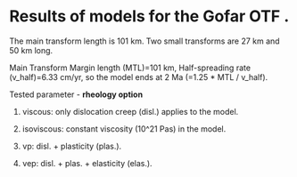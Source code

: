 # Results of models for the Gofar OTF .

The main transform length is 101 km. Two small transforms are 27 km and 50 km long.

Main Transform Margin length (MTL)=101 km, Half-spreading rate (v_half)=6.33 cm/yr,
so the model ends at 2 Ma (=1.25 * MTL / v_half). 

Tested parameter - **rheology option**

1. viscous: only dislocation creep (disl.) applies to the model.

2. isoviscous: constant viscosity (10^21 Pas) in the model.
 
3. vp: disl. + plasticity (plas.).

4. vep: disl. + plas. + elasticity (elas.).

 
